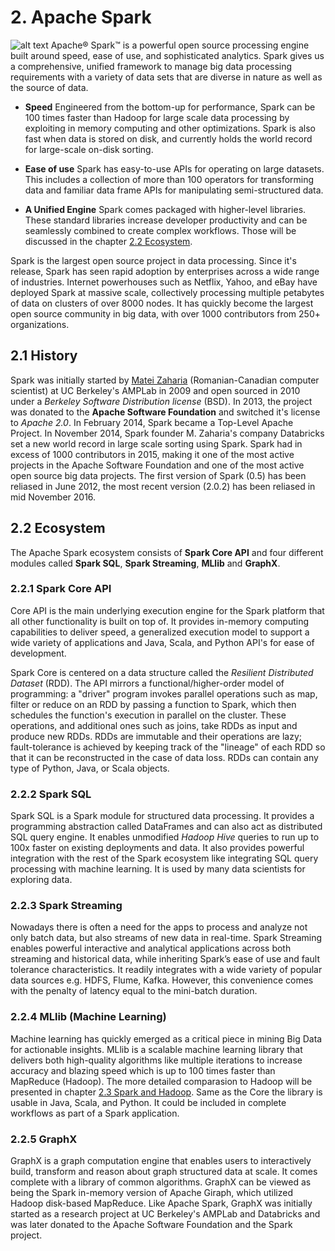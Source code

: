 # 2. Apache Spark
![alt text](http://spark.apache.org/images/spark-logo-trademark.png "Apache Spark")
Apache® Spark™ is a powerful open source processing engine built around speed, ease of use, and sophisticated analytics. Spark gives us a comprehensive, unified framework to manage big data processing requirements with a variety of data sets that are diverse in nature as well as the source of data.

+ **Speed**
Engineered from the bottom-up for performance, Spark can be 100 times faster than Hadoop for large scale data processing by exploiting in memory computing and other optimizations. Spark is also fast when data is stored on disk, and currently holds the world record for large-scale on-disk sorting.

+ **Ease of use**
Spark has easy-to-use APIs for operating on large datasets. This includes a collection of more than 100 operators for transforming data and familiar data frame APIs for manipulating semi-structured data.

+ **A Unified Engine**
Spark comes packaged with higher-level libraries. These standard libraries increase developer productivity and can be seamlessly combined to create complex workflows. Those will be discussed in the chapter [2.2 Ecosystem](#2.2-ecosystem).

Spark is the largest open source project in data processing. Since it's release, Spark has seen rapid adoption by enterprises across a wide range of industries. Internet powerhouses such as Netflix, Yahoo, and eBay have deployed Spark at massive scale, collectively processing multiple petabytes of data on clusters of over 8000 nodes. It has quickly become the largest open source community in big data, with over 1000 contributors from 250+ organizations.

## 2.1 History
Spark was initially started by [Matei Zaharia](https://en.wikipedia.org/wiki/Matei_Zaharia) (Romanian-Canadian computer scientist) at UC Berkeley's AMPLab in 2009 and open sourced in 2010 under a *Berkeley Software Distribution license* (BSD).
In 2013, the project was donated to the **Apache Software Foundation** and switched it's license to *Apache 2.0*. In February 2014, Spark became a Top-Level Apache Project. In November 2014, Spark founder M. Zaharia's company Databricks set a new world record in large scale sorting using Spark. Spark had in excess of 1000 contributors in 2015, making it one of the most active projects in the Apache Software Foundation and one of the most active open source big data projects.
The first version of Spark (0.5) has been reliased in June 2012, the most recent version (2.0.2) has been reliased in mid November 2016.

## 2.2 Ecosystem
The Apache Spark ecosystem consists of **Spark Core API** and four different modules called **Spark SQL**, **Spark Streaming**, **MLlib** and **GraphX**.

### 2.2.1 Spark Core API
Core API is the main underlying execution engine for the Spark platform that all other functionality is built on top of. It provides in-memory computing capabilities to deliver speed, a generalized execution model to support a wide variety of applications and Java, Scala, and Python API's for ease of development.

Spark Core is centered on a data structure called the *Resilient Distributed Dataset* (RDD). The API mirrors a functional/higher-order model of programming: a "driver" program invokes parallel operations such as map, filter or reduce on an RDD by passing a function to Spark, which then schedules the function's execution in parallel on the cluster. These operations, and additional ones such as joins, take RDDs as input and produce new RDDs. RDDs are immutable and their operations are lazy; fault-tolerance is achieved by keeping track of the "lineage" of each RDD so that it can be reconstructed in the case of data loss. RDDs can contain any type of Python, Java, or Scala objects.

### 2.2.2 Spark SQL
Spark SQL is a Spark module for structured data processing. It provides a programming abstraction called DataFrames and can also act as distributed SQL query engine. It enables unmodified *Hadoop Hive* queries to run up to 100x faster on existing deployments and data. It also provides powerful integration with the rest of the Spark ecosystem like integrating SQL query processing with machine learning. It is used by many data scientists for exploring data.

### 2.2.3 Spark Streaming
Nowadays there is often a need for the apps to process and analyze not only batch data, but also streams of new data in real-time. Spark Streaming enables powerful interactive and analytical applications across both streaming and historical data, while inheriting Spark’s ease of use and fault tolerance characteristics. It readily integrates with a wide variety of popular data sources e.g. HDFS, Flume, Kafka. However, this convenience comes with the penalty of latency equal to the mini-batch duration.

### 2.2.4 MLlib (Machine Learning)
Machine learning has quickly emerged as a critical piece in mining Big Data for actionable insights. MLlib is a scalable machine learning library that delivers both high-quality algorithms like multiple iterations to increase accuracy and blazing speed which is up to 100 times faster than MapReduce (Hadoop). The more detailed comparasion to Hadoop will be presented in chapter [2.3 Spark and Hadoop](#2.3-spark-and-hadoop). Same as the Core the library is usable in Java, Scala, and Python. It could be included in complete workflows as part of a Spark application.

### 2.2.5 GraphX
GraphX is a graph computation engine that enables users to interactively build, transform and reason about graph structured data at scale. It comes complete with a library of common algorithms. GraphX can be viewed as being the Spark in-memory version of Apache Giraph, which utilized Hadoop disk-based MapReduce. Like Apache Spark, GraphX was initially started as a research project at UC Berkeley's AMPLab and Databricks and was later donated to the Apache Software Foundation and the Spark project.



